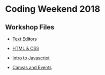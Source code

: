 # Coding Weekend 2018

## Workshop Files

-   [Text Editors](0-text-editors)

-   [HTML & CSS](1-html-css)
 
-   [Intro to Javascript](2-js-events)

-   [Canvas and Events](canvas)
